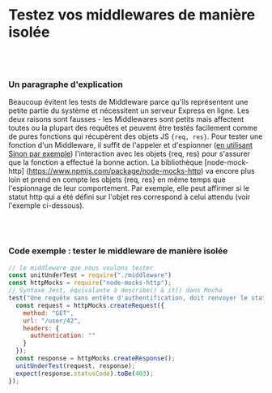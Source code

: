 # Testez vos middlewares de manière isolée

<br/><br/>

### Un paragraphe d'explication

Beaucoup évitent les tests de Middleware parce qu'ils représentent une petite partie du système et nécessitent un serveur Express en ligne. Les deux raisons sont fausses - les Middlewares sont petits mais affectent toutes ou la plupart des requêtes et peuvent être testés facilement comme de pures fonctions qui récupèrent des objets JS `{req, res}`. Pour tester une fonction d'un Middleware, il suffit de l'appeler et d'espionner ([en utilisant Sinon par exemple](https://www.npmjs.com/package/sinon)) l'interaction avec les objets {req, res} pour s'assurer que la fonction a effectué la bonne action. La bibliothèque [node-mock-http] (https://www.npmjs.com/package/node-mocks-http) va encore plus loin et prend en compte les objets {req, res} en même temps que l'espionnage de leur comportement. Par exemple, elle peut affirmer si le statut http qui a été défini sur l'objet res correspond à celui attendu (voir l'exemple ci-dessous).

<br/><br/>

### Code exemple : tester le middleware de manière isolée

```javascript
// le middleware que nous voulons tester
const unitUnderTest = require("./middleware")
const httpMocks = require("node-mocks-http");
// Syntaxe Jest, équivalante à describe() & it() dans Mocha
test("Une requête sans entête d'authentification, doit renvoyer le statut http 403", () => {
  const request = httpMocks.createRequest({
    method: "GET",
    url: "/user/42",
    headers: {
      authentication: ""
    }
  });
  const response = httpMocks.createResponse();
  unitUnderTest(request, response);
  expect(response.statusCode).toBe(403);
});
```